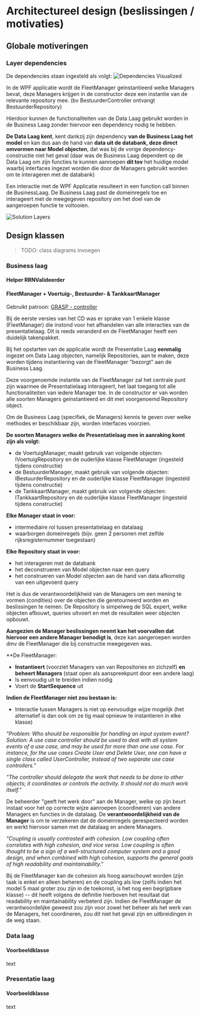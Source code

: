 # Architectureel design (beslissingen / motivaties)

## Globale motiveringen

### Layer dependencies

De dependencies staan ingesteld als volgt:
![Dependencies Visualized](https://i.imgur.com/hR0gUvS.png)

In de WPF applicatie wordt de FleetManager geinstantieerd welke Managers bevat, deze Managers krijgen in de constructor deze een instantie van de relevante repository mee. (bv BestuurderController ontvangt BestuurderRepository)

Hierdoor kunnen de functionaliteiten van de Data Laag gebruikt worden in de Business Laag zonder hiervoor een dependency nodig te hebben.

**De Data Laag kent**, kent dankzij zijn dependency **van de Business Laag het model** en kan dus aan de hand van **data uit de databank, deze direct omvormen naar Model objecten**, dat was bij de vorige dependency-constructie niet het geval (daar was de Business Laag dependent op de Data Laag om zijn functies te kunnen aanroepen **dit tov** het huidige model waarbij interfaces ingezet worden die door de Managers gebruikt worden om te interageren met de databank)

Een interactie met de WPF Applicatie resulteert in een function call binnen de BusinessLaag.
De Business Laag past de domeinregels toe en interageert met de meegegeven repository om het doel van de aangeroepen functie te voltooien.

![Solution Layers](https://media.discordapp.net/attachments/893108471011090502/895043004274974780/1920px-Overview_of_a_three-tier_application_vectorVersion.png)

## Design klassen

>TODO: class diagrams invoegen

### Business laag

#### Helper **RRNValideerder**

#### **FleetManager + Voertuig-, Bestuurder- & TankkaartManager**

Gebruikt patroon: [GRASP - controller](https://en.wikipedia.org/wiki/GRASP_(object-oriented_design))

Bij de eerste versies van het CD was er sprake van 1 enkele klasse (FleetManager) die instond voor het afhandelen van alle interacties van de presentatielaag. Dit is reeds veranderd en de FleetManager heeft een duidelijk takenpakket.

Bij het opstarten van de applicatie wordt de Presentatie Laag **eenmalig** ingezet om Data Laag objecten, namelijk Repositories, aan te maken, deze worden tijdens instantiering van de FleetManager "bezorgt" aan de Business Laag. 

Deze voorgenoemde instantie van de FleetManager zal het centrale punt zijn waarmee de Presentatielaag interageert, het laat toegang tot alle functionaliteiten van iedere Manager toe. In de constructor er van worden alle soorten Managers geinstantieerd en dit met voorgenoemd Repository object.

Om de Business Laag (specifiek, de Managers) kennis te geven over welke methodes er beschikbaar zijn, worden interfaces voorzien.

**De soorten Managers welke de Presentatielaag mee in aanraking komt zijn als volgt:**

- de VoertuigManager, maakt gebruik van volgende objecten: IVoertuigRepository en de ouderlijke klasse FleetManager (ingesteld tijdens constructie)
- de BestuurderManager, maakt gebruik van volgende objecten: IBestuurderRepository en de ouderlijke klasse FleetManager (ingesteld tijdens constructie)
- de TankkaartManager, maakt gebruik van volgende objecten: ITankkaartRepository en de ouderlijke klasse FleetManager (ingesteld tijdens constructie)

**Elke Manager staat in voor:**
- intermediaire rol tussen presentatielaag en datalaag
- waarborgen domeinregels (bijv. geen 2 personen met zelfde rijksregisternummer toegestaan)

**Elke Repository staat in voor:**
- het interageren met de databank
- het deconstrueren van Model objecten naar een query
- het construeren van Model objecten aan de hand van data afkomstig van een uitgevoerd query

Het is dus de verantwoordelijkheid van de Managers om een mening te vormen (condities) over de objecten die geretourneerd worden en beslissingen te nemen.
De Repository is simpelweg de SQL expert, welke objecten afbouwt, queries uitvoert en met de resultaten weer objecten opbouwt.

**Aangezien de Manager beslissingen neemt kan het voorvallen dat hiervoor een andere Manager benodigt is**, deze kan aangeroepen worden dmv de FleetManager die bij constructie meegegeven was.

**De FleetManager:
- **Instantieert** (voorziet Managers van van Repositories en zichzelf) **en beheert Managers** (staat open als aanspreekpunt door een andere laag)
- Is eenvoudig uit te breiden indien nodig
- Voert de **StartSequence** uit

**Indien de FleetManager niet zou bestaan is:**
- Interactie tussen Managers is niet op eenvoudige wijze mogelijk (het alternatief is dan ook om ze tig maal opnieuw te instantieren in elke klasse)

*"Problem: Who should be responsible for handling an input system event?
Solution: A use case controller should be used to deal with all system events of a use case, and may be used for more than one use case. For instance, for the use cases Create User and Delete User, one can have a single class called UserController, instead of two separate use case controllers."*

*"The controller should delegate the work that needs to be done to other objects; it coordinates or controls the activity. It should not do much work itself."*

De beheerder "geeft het werk door" aan de Manager, welke op zijn beurt instaat voor het op correcte wijze aanroepen (coordineren) van andere Managers en functies in de datalaag.
De **verantwoordelijkheid van de Manager** is om te verzekeren dat de domeinregels gerespecteerd worden en werkt hiervoor samen met de datalaag en andere Managers.

*"Coupling is usually contrasted with cohesion. Low coupling often correlates with high cohesion, and vice versa. Low coupling is often thought to be a sign of a well-structured computer system and a good design, and when combined with high cohesion, supports the general goals of high readability and maintainability."*

Bij de FleetManager kan de cohesion als hoog aanschouwt worden (zijn taak is enkel en alleen beheren) en de coupling als low (zelfs indien het model 5 maal groter zou zijn in de toekomst, is het nog een begrijpbare klasse) -- dit heeft volgens de definitie hierboven het resultaat dat readability en maintainability verbeterd zijn. Indien de FleetManager de verantwoordelijke geweest zou zijn voor zowel het beheer als het werk van de Managers, het coordineren, zou dit niet het geval zijn en uitbreidingen in de weg staan.

### Data laag

#### Voorbeeldklasse

text

### Presentatie laag

#### Voorbeeldklasse

text
